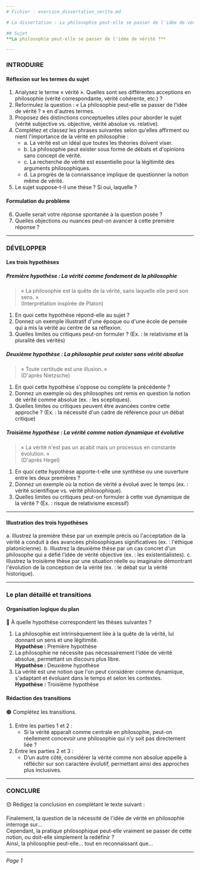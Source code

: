 ```yaml
---
# Fichier : exercice_dissertation_verite.md

# La dissertation : La philosophie peut-elle se passer de l'idée de vérité ?

## Sujet
**La philosophie peut-elle se passer de l'idée de vérité ?**

---
```


### INTRODUIRE

#### Réflexion sur les termes du sujet

1. Analysez le terme « vérité ». Quelles sont ses différentes acceptions en philosophie (vérité correspondante, vérité cohérente, etc.) ?
2. Reformulez la question : « La philosophie peut-elle se passer de l'idée de vérité ? » en d'autres termes.
3. Proposez des distinctions conceptuelles utiles pour aborder le sujet (vérité subjective vs. objective, vérité absolue vs. relative).
4. Complétez et classez les phrases suivantes selon qu'elles affirment ou nient l'importance de la vérité en philosophie :
   - a. La vérité est un idéal que toutes les théories doivent viser.
   - b. La philosophie peut exister sous forme de débats et d'opinions sans concept de vérité.
   - c. La recherche de vérité est essentielle pour la légitimité des arguments philosophiques.
   - d. La progrès de la connaissance implique de questionner la notion même de vérité.
5. Le sujet suppose-t-il une thèse ? Si oui, laquelle ? 

#### Formulation du problème

6. Quelle serait votre réponse spontanée à la question posée ?
7. Quelles objections ou nuances peut-on avancer à cette première réponse ?

---

### DÉVELOPPER

#### Les trois hypothèses

##### Première hypothèse : La vérité comme fondement de la philosophie

> « La philosophie est la quête de la vérité, sans laquelle elle perd son sens. »  
> (Interprétation inspirée de Platon)

1. En quoi cette hypothèse répond-elle au sujet ?
2. Donnez un exemple illustratif d'une époque ou d'une école de pensée qui a mis la vérité au centre de sa réflexion.
3. Quelles limites ou critiques peut-on formuler ? (Ex. : le relativisme et la pluralité des vérités)

##### Deuxième hypothèse : La philosophie peut exister sans vérité absolue

> « Toute certitude est une illusion. »  
> (D'après Nietzsche)

1. En quoi cette hypothèse s'oppose ou complète la précédente ?
2. Donnez un exemple où des philosophes ont remis en question la notion de vérité comme absolue (ex. : les sceptiques).
3. Quelles limites ou critiques peuvent être avancées contre cette approche ? (Ex. : la nécessité d'un cadre de référence pour un débat critique)

##### Troisième hypothèse : La vérité comme notion dynamique et évolutive

> « La vérité n'est pas un acabit mais un processus en constante évolution. »  
> (D'après Hegel)

1. En quoi cette hypothèse apporte-t-elle une synthèse ou une ouverture entre les deux premières ?
2. Donnez un exemple où la notion de vérité a évolué avec le temps (ex. : vérité scientifique vs. vérité philosophique).
3. Quelles limites ou critiques peut-on formuler à cette vue dynamique de la vérité ? (Ex. : risque de relativisme excessif)

---

#### Illustration des trois hypothèses

a. Illustrez la première thèse par un exemple précis où l'acceptation de la vérité a conduit à des avancées philosophiques significatives (ex. : l'éthique platonicienne).
b. Illustrez la deuxième thèse par un cas concret d'un philosophe qui a défié l'idée de vérité objective (ex. : les existentialistes).
c. Illustrez la troisième thèse par une situation réelle ou imaginaire démontrant l'évolution de la conception de la vérité (ex. : le débat sur la vérité historique).

---

### Le plan détaillé et transitions

#### Organisation logique du plan

🔴 À quelle hypothèse correspondent les thèses suivantes ?

1. La philosophie est intrinsèquement liée à la quête de la vérité, lui donnant un sens et une légitimité.  
   **Hypothèse :** Première hypothèse
2. La philosophie ne nécessite pas nécessairement l'idée de vérité absolue, permettant un discours plus libre.  
   **Hypothèse :** Deuxième hypothèse
3. La vérité est une notion que l'on peut considérer comme dynamique, s'adaptant et évoluant dans le temps et selon les contextes.  
   **Hypothèse :** Troisième hypothèse

#### Rédaction des transitions

🟠 Complétez les transitions.

1. Entre les parties 1 et 2 :  
   - Si la vérité apparaît comme centrale en philosophie, peut-on réellement concevoir une philosophie qui n’y soit pas directement liée ?
2. Entre les parties 2 et 3 :  
   - D’un autre côté, considérer la vérité comme non absolue appelle à réfléchir sur son caractère évolutif, permettant ainsi des approches plus inclusives.

---

### CONCLURE

🟡 Rédigez la conclusion en complétant le texte suivant :

Finalement, la question de la nécessité de l'idée de vérité en philosophie interroge sur…  
Cependant, la pratique philosophique peut-elle vraiment se passer de cette notion, ou doit-elle simplement la redéfinir ?  
Ainsi, la philosophie peut-elle… tout en reconnaissant que…  

--- 

*Page 1*